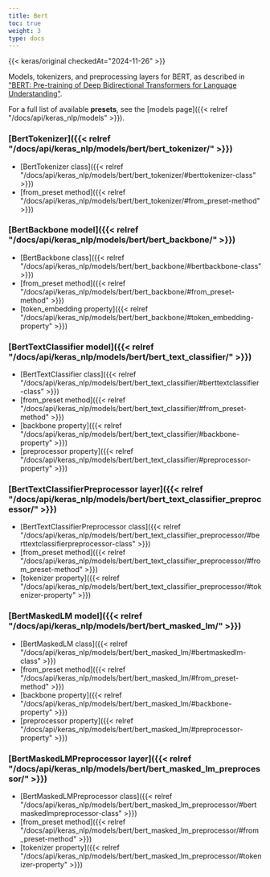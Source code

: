 ```yaml
---
title: Bert
toc: true
weight: 3
type: docs
---
```


{{< keras/original checkedAt="2024-11-26" >}}

Models, tokenizers, and preprocessing layers for BERT,
as described in ["BERT: Pre-training of Deep Bidirectional Transformers for Language Understanding"](https://arxiv.org/abs/1810.04805).

For a full list of available **presets**, see the
[models page]({{< relref "/docs/api/keras_nlp/models" >}}).

### [BertTokenizer]({{< relref "/docs/api/keras_nlp/models/bert/bert_tokenizer/" >}})

- [BertTokenizer class]({{< relref "/docs/api/keras_nlp/models/bert/bert_tokenizer/#berttokenizer-class" >}})
- [from\_preset method]({{< relref "/docs/api/keras_nlp/models/bert/bert_tokenizer/#from_preset-method" >}})

### [BertBackbone model]({{< relref "/docs/api/keras_nlp/models/bert/bert_backbone/" >}})

- [BertBackbone class]({{< relref "/docs/api/keras_nlp/models/bert/bert_backbone/#bertbackbone-class" >}})
- [from\_preset method]({{< relref "/docs/api/keras_nlp/models/bert/bert_backbone/#from_preset-method" >}})
- [token\_embedding property]({{< relref "/docs/api/keras_nlp/models/bert/bert_backbone/#token_embedding-property" >}})

### [BertTextClassifier model]({{< relref "/docs/api/keras_nlp/models/bert/bert_text_classifier/" >}})

- [BertTextClassifier class]({{< relref "/docs/api/keras_nlp/models/bert/bert_text_classifier/#berttextclassifier-class" >}})
- [from\_preset method]({{< relref "/docs/api/keras_nlp/models/bert/bert_text_classifier/#from_preset-method" >}})
- [backbone property]({{< relref "/docs/api/keras_nlp/models/bert/bert_text_classifier/#backbone-property" >}})
- [preprocessor property]({{< relref "/docs/api/keras_nlp/models/bert/bert_text_classifier/#preprocessor-property" >}})

### [BertTextClassifierPreprocessor layer]({{< relref "/docs/api/keras_nlp/models/bert/bert_text_classifier_preprocessor/" >}})

- [BertTextClassifierPreprocessor class]({{< relref "/docs/api/keras_nlp/models/bert/bert_text_classifier_preprocessor/#berttextclassifierpreprocessor-class" >}})
- [from\_preset method]({{< relref "/docs/api/keras_nlp/models/bert/bert_text_classifier_preprocessor/#from_preset-method" >}})
- [tokenizer property]({{< relref "/docs/api/keras_nlp/models/bert/bert_text_classifier_preprocessor/#tokenizer-property" >}})

### [BertMaskedLM model]({{< relref "/docs/api/keras_nlp/models/bert/bert_masked_lm/" >}})

- [BertMaskedLM class]({{< relref "/docs/api/keras_nlp/models/bert/bert_masked_lm/#bertmaskedlm-class" >}})
- [from\_preset method]({{< relref "/docs/api/keras_nlp/models/bert/bert_masked_lm/#from_preset-method" >}})
- [backbone property]({{< relref "/docs/api/keras_nlp/models/bert/bert_masked_lm/#backbone-property" >}})
- [preprocessor property]({{< relref "/docs/api/keras_nlp/models/bert/bert_masked_lm/#preprocessor-property" >}})

### [BertMaskedLMPreprocessor layer]({{< relref "/docs/api/keras_nlp/models/bert/bert_masked_lm_preprocessor/" >}})

- [BertMaskedLMPreprocessor class]({{< relref "/docs/api/keras_nlp/models/bert/bert_masked_lm_preprocessor/#bertmaskedlmpreprocessor-class" >}})
- [from\_preset method]({{< relref "/docs/api/keras_nlp/models/bert/bert_masked_lm_preprocessor/#from_preset-method" >}})
- [tokenizer property]({{< relref "/docs/api/keras_nlp/models/bert/bert_masked_lm_preprocessor/#tokenizer-property" >}})
